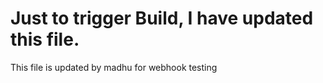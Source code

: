 # Just to trigger Build, I have updated this file.
This file is updated by madhu for webhook testing
